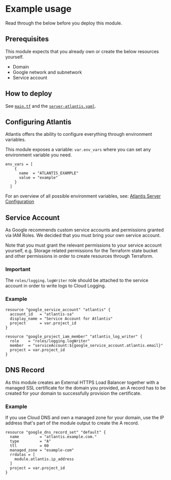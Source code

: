 # Example usage

Read through the below before you deploy this module.

## Prerequisites

This module expects that you already own or create the below resources yourself.

- Domain
- Google network and subnetwork
- Service account

## How to deploy

See [`main.tf`](https://github.com/bschaatsbergen/atlantis-on-gcp-vm/tree/master/example/main.tf) and the [`server-atlantis.yaml`](https://github.com/bschaatsbergen/atlantis-on-gcp-vm/tree/master/example/server-atlantis.yaml).


## Configuring Atlantis

Atlantis offers the ability to configure everything through environment variables.

This module exposes a variable: `var.env_vars` where you can set any environment variable you need.

```hcl
env_vars = [
    {
      name  = "ATLANTIS_EXAMPLE"
      value = "example"
    }
  ]
```

For an overview of all possible environment variables, see: [Atlantis Server Configuration](https://www.runatlantis.io/docs/server-configuration.html#flags)

## Service Account

As Google recommends custom service accounts and permissions granted via IAM Roles. We decided that you must bring your own service account.

Note that you must grant the relevant permissions to your service account yourself, e.g. Storage related permissions for the Terraform state bucket and other permissions in order to create resources through Terraform.

### Important

The `roles/logging.logWriter` role should be attached to the service account in order to write logs to Cloud Logging.

### Example

```hcl
resource "google_service_account" "atlantis" {
  account_id   = "atlantis-sa"
  display_name = "Service Account for Atlantis"
  project      = var.project_id
}

resource "google_project_iam_member" "atlantis_log_writer" {
  role    = "roles/logging.logWriter"
  member  = "serviceAccount:${google_service_account.atlantis.email}"
  project = var.project_id
}
```

## DNS Record

As this module creates an External HTTPS Load Balancer together with a managed SSL certificate for the domain you provided, an A record has to be created for your domain to successfully provision the certificate.

### Example

If you use Cloud DNS and own a managed zone for your domain, use the IP address that's part of the module output to create the A record.

```hcl
resource "google_dns_record_set" "default" {
  name         = "atlantis.example.com."
  type         = "A"
  ttl          = 60
  managed_zone = "example-com"
  rrdatas = [
    module.atlantis.ip_address
  ]
  project = var.project_id
}
```
